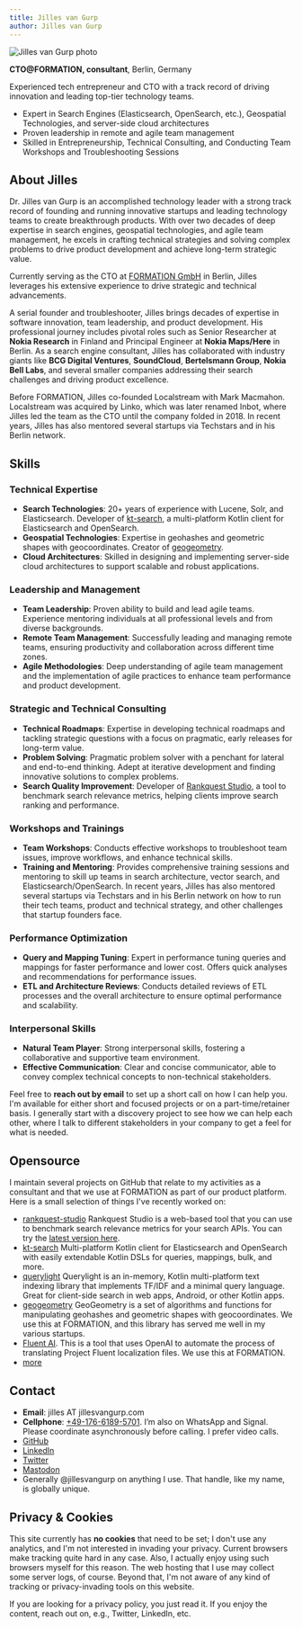 ```yaml
---
title: Jilles van Gurp
author: Jilles van Gurp
---
```

<img class="float-right border-0 rounded-lg shadow-xl hover:shadow-2xl w-32 h-32 xl:w-72 xl:h-72" alt="Jilles van Gurp photo" src="https://www.jillesvangurp.com/static/jilles.jpg" id="selfie"/>

**CTO@FORMATION, consultant**, Berlin, Germany

Experienced tech entrepreneur and CTO with a track record of driving innovation and leading top-tier technology teams.

- Expert in Search Engines (Elasticsearch, OpenSearch, etc.), Geospatial Technologies, and server-side cloud architectures
- Proven leadership in remote and agile team management
- Skilled in Entrepreneurship, Technical Consulting, and Conducting Team Workshops and Troubleshooting Sessions

## About Jilles

Dr. Jilles van Gurp is an accomplished technology leader with a strong track record of founding and running innovative startups and leading technology teams to create breakthrough products. With over two decades of deep expertise in search engines, geospatial technologies, and agile team management, he excels in crafting technical strategies and solving complex problems to drive product development and achieve long-term strategic value.

Currently serving as the CTO at [FORMATION GmbH](https://tryformation.com) in Berlin, Jilles leverages his extensive experience to drive strategic and technical advancements.

A serial founder and troubleshooter, Jilles brings decades of expertise in software innovation, team leadership, and product development. His professional journey includes pivotal roles such as Senior Researcher at **Nokia Research** in Finland and Principal Engineer at **Nokia Maps/Here** in Berlin. As a search engine consultant, Jilles has collaborated with industry giants like **BCG Digital Ventures**, **SoundCloud**, **Bertelsmann Group**, **Nokia Bell Labs**, and several smaller companies addressing their search challenges and driving product excellence.

Before FORMATION, Jilles co-founded Localstream with Mark Macmahon. Localstream was acquired by Linko, which was later renamed Inbot, where Jilles led the team as the CTO until the company folded in 2018. In recent years, Jilles has also mentored several startups via Techstars and in his Berlin network.

## Skills

### Technical Expertise

- **Search Technologies**: 20+ years of experience with Lucene, Solr, and Elasticsearch. Developer of [kt-search](https://github.com/jillesvangurp/kt-search), a multi-platform Kotlin client for Elasticsearch and OpenSearch.
- **Geospatial Technologies**: Expertise in geohashes and geometric shapes with geocoordinates. Creator of [geogeometry](https://github.com/jillesvangurp/geogeometry).
- **Cloud Architectures**: Skilled in designing and implementing server-side cloud architectures to support scalable and robust applications.

### Leadership and Management

- **Team Leadership**: Proven ability to build and lead agile teams. Experience mentoring individuals at all professional levels and from diverse backgrounds.
- **Remote Team Management**: Successfully leading and managing remote teams, ensuring productivity and collaboration across different time zones.
- **Agile Methodologies**: Deep understanding of agile team management and the implementation of agile practices to enhance team performance and product development.

### Strategic and Technical Consulting

- **Technical Roadmaps**: Expertise in developing technical roadmaps and tackling strategic questions with a focus on pragmatic, early releases for long-term value.
- **Problem Solving**: Pragmatic problem solver with a penchant for lateral and end-to-end thinking. Adept at iterative development and finding innovative solutions to complex problems.
- **Search Quality Improvement**: Developer of [Rankquest Studio](https://rankquest.jillesvangurp.com), a tool to benchmark search relevance metrics, helping clients improve search ranking and performance.

### Workshops and Trainings

- **Team Workshops**: Conducts effective workshops to troubleshoot team issues, improve workflows, and enhance technical skills.
- **Training and Mentoring**: Provides comprehensive training sessions and mentoring to skill up teams in search architecture, vector search, and Elasticsearch/OpenSearch. In recent years, Jilles has also mentored several startups via Techstars and in his Berlin network on how to run their tech teams, product and technical strategy, and other challenges that startup founders face.

### Performance Optimization

- **Query and Mapping Tuning**: Expert in performance tuning queries and mappings for faster performance and lower cost. Offers quick analyses and recommendations for performance issues.
- **ETL and Architecture Reviews**: Conducts detailed reviews of ETL processes and the overall architecture to ensure optimal performance and scalability.

### Interpersonal Skills

- **Natural Team Player**: Strong interpersonal skills, fostering a collaborative and supportive team environment.
- **Effective Communication**: Clear and concise communicator, able to convey complex technical concepts to non-technical stakeholders.


Feel free to **reach out by email** to set up a short call on how I can help you. I'm available for either short and focused projects or on a part-time/retainer basis. I generally start with a discovery project to see how we can help each other, where I talk to different stakeholders in your company to get a feel for what is needed.

## Opensource

I maintain several projects on GitHub that relate to my activities as a consultant and that we use at FORMATION as part of our product platform. Here is a small selection of things I've recently worked on:


- [rankquest-studio](https://rankquest.jillesvangurp.com) Rankquest Studio is a web-based tool that you can use to benchmark search relevance metrics for your search APIs. You can try the [latest version here](https://rankquest.jillesvangurp.com).
- [kt-search](https://github.com/jillesvangurp/kt-search) Multi-platform Kotlin client for Elasticsearch and OpenSearch with easily extendable Kotlin DSLs for queries, mappings, bulk, and more.
- [querylight](https://github.com/jillesvangurp/querylight) Querylight is an in-memory, Kotlin multi-platform text indexing library that implements TF/IDF and a minimal query language. Great for client-side search in web apps, Android, or other Kotlin apps.
- [geogeometry](https://github.com/jillesvangurp/geogeometry) GeoGeometry is a set of algorithms and functions for manipulating geohashes and geometric shapes with geocoordinates. We use this at FORMATION, and this library has served me well in my various startups.
- [Fluent AI](https://fluent-ai.jillesvangurp.com). This is a tool that uses OpenAI to automate the process of translating Project Fluent localization files. We use this at FORMATION.
- [more](https://github.com/jillesvangurp?tab=repositories)

## Contact

- **Email**: jilles AT jillesvangurp.com
- **Cellphone**: [+49-176-6189-5701](sms://+4917661895701). I’m also on WhatsApp and Signal. Please coordinate asynchronously before calling. I prefer video calls.
- [GitHub](https://github.com/jillesvangurp)
- [LinkedIn](https://linkedin.com/in/jillesvangurp)
- [Twitter](https://twitter.com/jillesvangurp)
- <a href="https://mastodon.world/@jillesvangurp" rel="me">Mastodon</a>
- Generally @jillesvangurp on anything I use. That handle, like my name, is globally unique.

## Privacy & Cookies

This site currently has **no cookies** that need to be set; I don't use any analytics, and I'm not interested in invading your privacy. Current browsers make tracking quite hard in any case. Also, I actually enjoy using such browsers myself for this reason. The web hosting that I use may collect some server logs, of course. Beyond that, I'm not aware of any kind of tracking or privacy-invading tools on this website.

If you are looking for a privacy policy, you just read it. If you enjoy the content, reach out on, e.g., Twitter, LinkedIn, etc.
